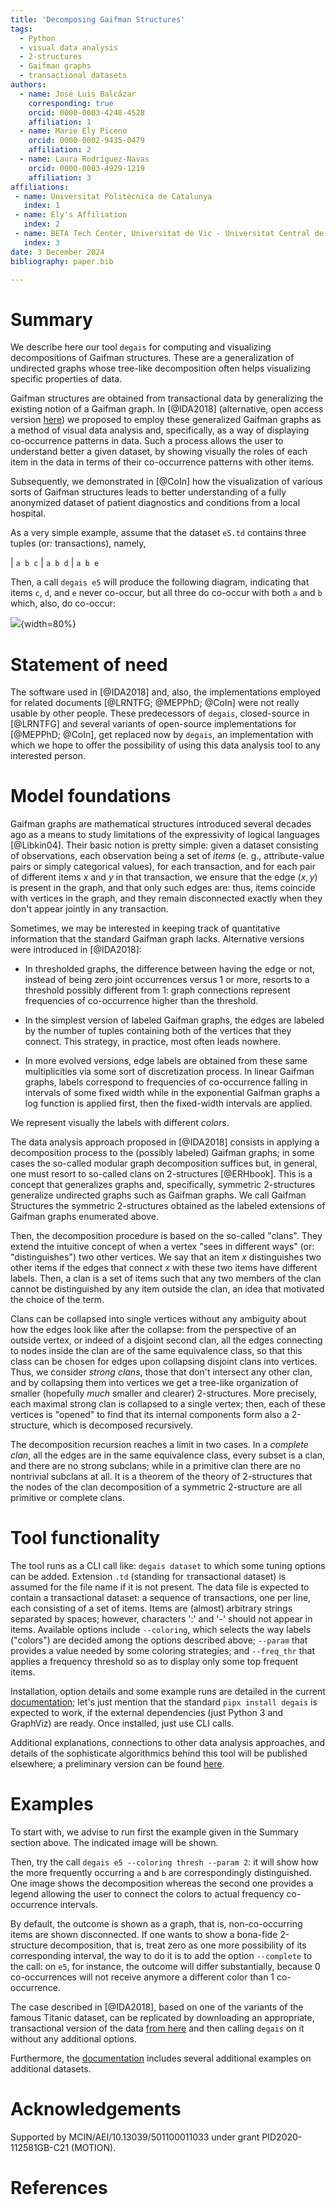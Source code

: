 ```yaml
---
title: 'Decomposing Gaifman Structures'
tags:
  - Python
  - visual data analysis
  - 2-structures
  - Gaifman graphs
  - transactional datasets
authors:
  - name: José Luis Balcázar
    corresponding: true
    orcid: 0000-0003-4248-4528
    affiliation: 1
  - name: Marie Ely Piceno
    orcid: 0000-0002-9435-0479
    affiliation: 2
  - name: Laura Rodríguez-Navas
    orcid: 0000-0003-4929-1219
    affiliation: 3
affiliations:
 - name: Universitat Politècnica de Catalunya
   index: 1
 - name: Ely's Affiliation
   index: 2
 - name: BETA Tech Center, Universitat de Vic - Universitat Central de Catalunya
   index: 3
date: 3 December 2024
bibliography: paper.bib

---
```


# Summary

We describe here our tool `degais` for computing and visualizing
decompositions of Gaifman structures. These are a generalization of 
undirected graphs whose tree-like decomposition often helps visualizing 
specific properties of data.

Gaifman structures are obtained from transactional data by 
generalizing the existing notion of a Gaifman graph.
In [@IDA2018] (alternative, open access version 
[here](https://dblp.org/db/journals/corr/corr1805.html#abs-1805-05235))
we proposed to employ these generalized Gaifman graphs 
as a method of visual data analysis and, specifically, as a way of 
displaying co-occurrence patterns in data. Such a process allows
the user to understand better a given dataset, by showing visually
the roles of each item in the data in terms of their co-occurrence
patterns with other items.

Subsequently, we demonstrated in [@CoIn] how the visualization of
various sorts of Gaifman structures leads to better understanding
of a fully anonymized dataset of patient diagnostics and conditions 
from a local hospital.

As a very simple example, assume that the dataset `e5.td` 
contains three tuples (or: transactions), namely,

|    `a b c`
|    `a b d`
|    `a b e`

Then, a call `degais e5` will produce the following diagram, 
indicating that items `c`, `d`, and `e` never co-occur, but 
all three do co-occur with both `a` and `b` which, also, do co-occur:

![](e5_1.gv.png){width=80%}

# Statement of need

The software used in [@IDA2018] and, also, the implementations
employed for related documents [@LRNTFG; @MEPPhD; @CoIn] were not 
really usable by other people.
These predecessors of `degais`, closed-source in [@LRNTFG] and 
several variants of open-source implementations for [@MEPPhD; @CoIn],
get replaced now by `degais`, an implementation with which we hope
to offer the possibility of using this data analysis tool 
to any interested person.

# Model foundations

Gaifman graphs are mathematical structures introduced 
several decades ago as a means to study limitations 
of the expressivity of logical languages [@Libkin04].
Their basic notion is pretty simple:
given a dataset consisting of observations, each
observation being a set of _items_ (e. g., attribute-value 
pairs or simply categorical values), for each transaction, 
and for each pair of different items $x$ and $y$ in that 
transaction, we ensure that the edge $(x,y)$ is present
in the graph, and that only such edges are: thus, items
coincide with vertices in the graph, and they remain 
disconnected exactly when they don't appear jointly in any transaction.

Sometimes, we may be interested in keeping track of 
quantitative information that the standard Gaifman graph lacks.
Alternative versions were introduced in [@IDA2018]:

- In thresholded graphs, the difference between having
the edge or not, instead of being zero joint occurrences 
versus 1 or more, resorts to a threshold possibly different from 1:
graph connections represent frequencies of co-occurrence higher than 
the threshold.

- In the simplest version of labeled Gaifman graphs, the edges are 
labeled by the number of tuples containing both of the vertices that 
they connect. This strategy, in practice, most often leads nowhere.

- In more evolved versions, edge labels are obtained from these same
multiplicities via some sort of discretization process. In linear 
Gaifman graphs, labels correspond to frequencies of co-occurrence 
falling in intervals of some fixed width while in the exponential 
Gaifman graphs a log function is applied first, then the fixed-width
intervals are applied.

We represent visually the labels with different _colors_.

The data analysis approach proposed in [@IDA2018] consists in applying
a decomposition process to the (possibly labeled) Gaifman graphs;
in some cases the so-called modular graph decomposition suffices 
but, in general, one must resort to so-called clans on 2-structures 
[@ERHbook]. This is a concept that generalizes graphs and, 
specifically, symmetric 2-structures generalize undirected graphs
such as Gaifman graphs. We call Gaifman Structures the symmetric
2-structures obtained as the labeled extensions of Gaifman graphs
enumerated above.

Then, the decomposition procedure is based on the so-called "clans".
They extend the intuitive concept of when a vertex "sees in different 
ways" (or: "distinguishes") two other vertices. We say that an item $x$ 
distinguishes two other items if the edges that connect $x$ with 
these two items have different labels. Then, a clan is a set of items 
such that any two members of the clan cannot be distinguished by any 
item outside the clan, an idea that motivated the choice of the term.

Clans can be collapsed into single vertices without any ambiguity 
about how the edges look like after the collapse: from the 
perspective of an outside vertex,
or indeed of a disjoint second clan, all the edges connecting
to nodes inside the clan are of the same equivalence class,
so that this class can be chosen for edges upon collapsing
disjoint clans into vertices. Thus, we consider _strong clans_,
those that don't intersect any other clan, and by collapsing
them into vertices we get a tree-like organization of smaller
(hopefully _much_ smaller and clearer) 2-structures.
More precisely,
each maximal strong clan is collapsed to a single vertex;
then, each of these vertices is "opened" to find that its
internal components form also a 2-structure, 
which is decomposed recursively.

The decomposition recursion reaches a limit in two cases.
In a _complete clan_, all the edges are in the same equivalence class, 
every subset is a clan, and there are no strong subclans;
while in a primitive clan there are no nontrivial subclans at all.
It is a theorem of the theory of 2-structures that the nodes of the 
clan decomposition of a symmetric 2-structure 
are all primitive or complete clans. 

# Tool functionality

The tool runs as a CLI call like: `degais dataset`
to which some tuning options can be added.
Extension `.td` (standing for `t`ransactional `d`ataset)
is assumed for the file name if it is not present.
The data file is expected to contain a transactional dataset: 
a sequence of transactions, one per line, each consisting of 
a set of items.
Items are (almost) arbitrary strings separated by spaces; however, 
characters ':' and '-' should not appear in items.
Available options include `--coloring`, which selects the way
labels ("colors") are decided among the options described
above; `--param` that provides a value needed by some coloring
strategies; and `--freq_thr` that applies a frequency threshold
so as to display only some top frequent items.

Installation, option details and some example runs are detailed in
the current [documentation](https://github.com/balqui/degais/blob/main/docs/doc.md);
let's just mention that the standard `pipx install degais`
is expected to work, if the external dependencies (just Python 3 
and GraphViz) are ready. Once installed, just use CLI calls.

Additional explanations, connections to other data analysis
approaches, and details of the sophisticate algorithmics 
behind this tool will be published
elsewhere; a preliminary version can be found 
[here](https://dblp.org/db/journals/corr/corr1910.html#abs-1910-05146).

# Examples

To start with, we advise to run first the example given in the
Summary section above. The indicated image will be shown.

Then, try the call 
`degais e5 --coloring thresh --param 2`: it will show how the 
more frequently occurring `a` and `b` are correspondingly
distinguished. One image shows the decomposition whereas the
second one provides a legend allowing the user to connect the
colors to actual frequency co-occurrence intervals.

By default, the outcome is shown as a graph, that is,
non-co-occurring items are shown disconnected.
If one wants to show a bona-fide 2-structure decomposition,
that is, treat zero as one more possibility of its
corresponding interval, the way to do it is to add the option
`--complete` to the call: on `e5`, for instance, the outcome 
will differ substantially, because 0 co-occurrences will not 
receive anymore a different color than 1 co-occurrence.

The case described in [@IDA2018], based on one of the variants of
the famous Titanic dataset, can be replicated by downloading an
appropriate, transactional version of the data 
[from here](https://github.com/balqui/degais/blob/main/testdata/titanic_.td)
and then calling `degais` on it without any additional options. 

Furthermore, the 
[documentation](https://github.com/balqui/degais/blob/main/docs/doc.md)
includes several additional examples on additional datasets.

# Acknowledgements

Supported by MCIN/AEI/10.13039/501100011033 under grant
PID2020-112581GB-C21 (MOTION).

# References


